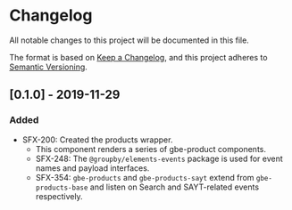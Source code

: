 # Changelog
All notable changes to this project will be documented in this file.

The format is based on [Keep a Changelog](https://keepachangelog.com/en/1.0.0/),
and this project adheres to [Semantic Versioning](https://semver.org/spec/v2.0.0.html).

## [0.1.0] - 2019-11-29
### Added
- SFX-200: Created the products wrapper.
  - This component renders a series of gbe-product components.
  - SFX-248: The `@groupby/elements-events` package is used for event names and payload interfaces.
  - SFX-354: `gbe-products` and `gbe-products-sayt` extend from `gbe-products-base`
    and listen on Search and SAYT-related events respectively.

